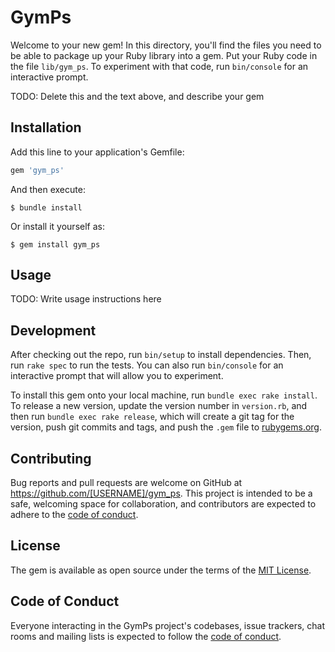 # GymPs

Welcome to your new gem! In this directory, you'll find the files you need to be able to package up your Ruby library into a gem. Put your Ruby code in the file `lib/gym_ps`. To experiment with that code, run `bin/console` for an interactive prompt.

TODO: Delete this and the text above, and describe your gem

## Installation

Add this line to your application's Gemfile:

```ruby
gem 'gym_ps'
```

And then execute:

    $ bundle install

Or install it yourself as:

    $ gem install gym_ps

## Usage

TODO: Write usage instructions here

## Development

After checking out the repo, run `bin/setup` to install dependencies. Then, run `rake spec` to run the tests. You can also run `bin/console` for an interactive prompt that will allow you to experiment.

To install this gem onto your local machine, run `bundle exec rake install`. To release a new version, update the version number in `version.rb`, and then run `bundle exec rake release`, which will create a git tag for the version, push git commits and tags, and push the `.gem` file to [rubygems.org](https://rubygems.org).

## Contributing

Bug reports and pull requests are welcome on GitHub at https://github.com/[USERNAME]/gym_ps. This project is intended to be a safe, welcoming space for collaboration, and contributors are expected to adhere to the [code of conduct](https://github.com/[USERNAME]/gym_ps/blob/master/CODE_OF_CONDUCT.md).


## License

The gem is available as open source under the terms of the [MIT License](https://opensource.org/licenses/MIT).

## Code of Conduct

Everyone interacting in the GymPs project's codebases, issue trackers, chat rooms and mailing lists is expected to follow the [code of conduct](https://github.com/[USERNAME]/gym_ps/blob/master/CODE_OF_CONDUCT.md).
